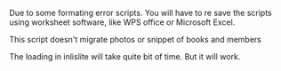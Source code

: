 Due to some formating error scripts. You will have to re save the scripts using worksheet software, like WPS office or Microsoft Excel.

This script doesn't migrate photos or snippet of books and members

The loading in inlislite will take quite bit of time. But it will work.
